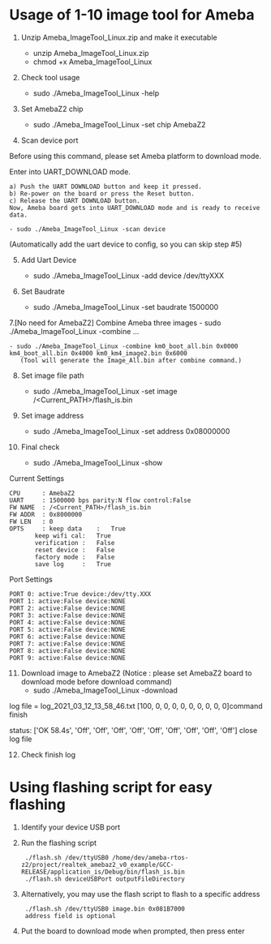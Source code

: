 # Usage of 1-10 image tool for Ameba

1. Unzip Ameba_ImageTool_Linux.zip and make it executable
    - unzip Ameba_ImageTool_Linux.zip
    - chmod +x Ameba_ImageTool_Linux


2. Check tool usage
    - sudo ./Ameba_ImageTool_Linux -help


3. Set AmebaZ2 chip
	- sudo ./Ameba_ImageTool_Linux -set chip AmebaZ2

4. Scan device port

Before using this command, please set Ameba platform to download mode.

Enter into UART_DOWNLOAD mode.

	a) Push the UART DOWNLOAD button and keep it pressed.
	b) Re-power on the board or press the Reset button.
	c) Release the UART DOWNLOAD button.
	Now, Ameba board gets into UART_DOWNLOAD mode and is ready to receive data.

	- sudo ./Ameba_ImageTool_Linux -scan device
(Automatically add the uart device to config, so you can skip step #5)

5. Add Uart Device
	- sudo ./Ameba_ImageTool_Linux -add device /dev/ttyXXX

6. Set Baudrate
	- sudo ./Ameba_ImageTool_Linux -set baudrate 1500000

7.[No need for AmebaZ2] Combine Ameba three images
	- sudo ./Ameba_ImageTool_Linux -combine <file1> <offset1> <file2> <offset2> ...

	- sudo ./Ameba_ImageTool_Linux -combine km0_boot_all.bin 0x0000 km4_boot_all.bin 0x4000 km0_km4_image2.bin 0x6000
       (Tool will generate the Image_All.bin after combine command.)


8. Set image file path
    - sudo ./Ameba_ImageTool_Linux -set image /<Current_PATH>/flash_is.bin


9. Set image address
    - sudo ./Ameba_ImageTool_Linux -set address 0x08000000


10. Final check
	- sudo ./Ameba_ImageTool_Linux -show

Current Settings

	CPU      : AmebaZ2
	UART     : 1500000 bps parity:N flow control:False
	FW NAME  : /<Current_PATH>/flash_is.bin
	FW ADDR  : 0x8000000
	FW LEN   : 0
	OPTS     : keep data    :	True
		   keep wifi cal:	True
		   verification :	False
		   reset device :	False
		   factory mode :	False
		   save log     :	True
Port Settings

	PORT 0: active:True device:/dev/tty.XXX
	PORT 1: active:False device:NONE
	PORT 2: active:False device:NONE
	PORT 3: active:False device:NONE
	PORT 4: active:False device:NONE
	PORT 5: active:False device:NONE
	PORT 6: active:False device:NONE
	PORT 7: active:False device:NONE
	PORT 8: active:False device:NONE
	PORT 9: active:False device:NONE


11. Download image to AmebaZ2
(Notice : please set AmebaZ2 board to download mode before download command)
	- sudo ./Ameba_ImageTool_Linux -download

log file = log_2021_03_12_13_58_46.txt
[100, 0, 0, 0, 0, 0, 0, 0, 0, 0]command finish

status: ['OK 58.4s', 'Off', 'Off', 'Off', 'Off', 'Off', 'Off', 'Off', 'Off', 'Off']
close log file

12. Check finish log

# Using flashing script for easy flashing

1. Identify your device USB port

2. Run the flashing script
 
        ./flash.sh /dev/ttyUSB0 /home/dev/ameba-rtos-z2/project/realtek_amebaz2_v0_example/GCC-RELEASE/application_is/Debug/bin/flash_is.bin
        ./flash.sh deviceUSBPort outputFileDirectory
	
3. Alternatively, you may use the flash script to flash to a specific address

        ./flash.sh /dev/ttyUSB0 image.bin 0x081B7000
        address field is optional
 
4. Put the board to download mode when prompted, then press enter

